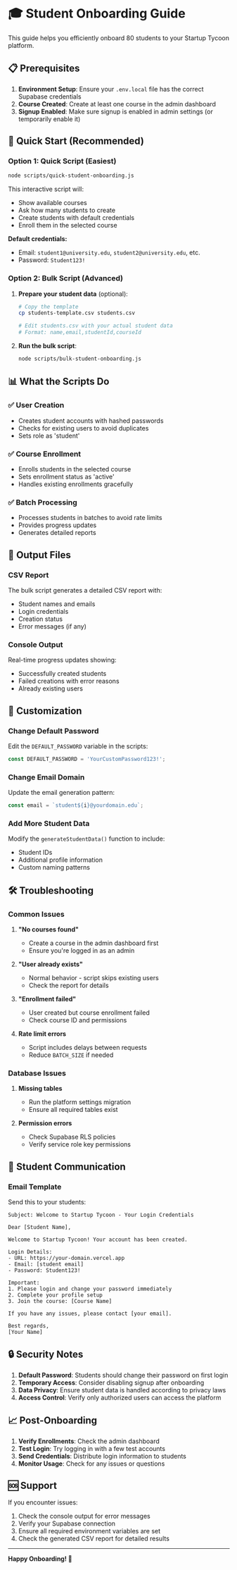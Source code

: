 # 🎓 Student Onboarding Guide

This guide helps you efficiently onboard 80 students to your Startup Tycoon platform.

## 📋 Prerequisites

1. **Environment Setup**: Ensure your `.env.local` file has the correct Supabase credentials
2. **Course Created**: Create at least one course in the admin dashboard
3. **Signup Enabled**: Make sure signup is enabled in admin settings (or temporarily enable it)

## 🚀 Quick Start (Recommended)

### Option 1: Quick Script (Easiest)

```bash
node scripts/quick-student-onboarding.js
```

This interactive script will:
- Show available courses
- Ask how many students to create
- Create students with default credentials
- Enroll them in the selected course

**Default credentials:**
- Email: `student1@university.edu`, `student2@university.edu`, etc.
- Password: `Student123!`

### Option 2: Bulk Script (Advanced)

1. **Prepare your student data** (optional):
   ```bash
   # Copy the template
   cp students-template.csv students.csv
   
   # Edit students.csv with your actual student data
   # Format: name,email,studentId,courseId
   ```

2. **Run the bulk script**:
   ```bash
   node scripts/bulk-student-onboarding.js
   ```

## 📊 What the Scripts Do

### ✅ User Creation
- Creates student accounts with hashed passwords
- Checks for existing users to avoid duplicates
- Sets role as 'student'

### ✅ Course Enrollment
- Enrolls students in the selected course
- Sets enrollment status as 'active'
- Handles existing enrollments gracefully

### ✅ Batch Processing
- Processes students in batches to avoid rate limits
- Provides progress updates
- Generates detailed reports

## 📁 Output Files

### CSV Report
The bulk script generates a detailed CSV report with:
- Student names and emails
- Login credentials
- Creation status
- Error messages (if any)

### Console Output
Real-time progress updates showing:
- Successfully created students
- Failed creations with error reasons
- Already existing users

## 🔧 Customization

### Change Default Password
Edit the `DEFAULT_PASSWORD` variable in the scripts:
```javascript
const DEFAULT_PASSWORD = 'YourCustomPassword123!';
```

### Change Email Domain
Update the email generation pattern:
```javascript
const email = `student${i}@yourdomain.edu`;
```

### Add More Student Data
Modify the `generateStudentData()` function to include:
- Student IDs
- Additional profile information
- Custom naming patterns

## 🛠️ Troubleshooting

### Common Issues

1. **"No courses found"**
   - Create a course in the admin dashboard first
   - Ensure you're logged in as an admin

2. **"User already exists"**
   - Normal behavior - script skips existing users
   - Check the report for details

3. **"Enrollment failed"**
   - User created but course enrollment failed
   - Check course ID and permissions

4. **Rate limit errors**
   - Script includes delays between requests
   - Reduce `BATCH_SIZE` if needed

### Database Issues

1. **Missing tables**
   - Run the platform settings migration
   - Ensure all required tables exist

2. **Permission errors**
   - Check Supabase RLS policies
   - Verify service role key permissions

## 📧 Student Communication

### Email Template
Send this to your students:

```
Subject: Welcome to Startup Tycoon - Your Login Credentials

Dear [Student Name],

Welcome to Startup Tycoon! Your account has been created.

Login Details:
- URL: https://your-domain.vercel.app
- Email: [student email]
- Password: Student123!

Important:
1. Please login and change your password immediately
2. Complete your profile setup
3. Join the course: [Course Name]

If you have any issues, please contact [your email].

Best regards,
[Your Name]
```

## 🔒 Security Notes

1. **Default Password**: Students should change their password on first login
2. **Temporary Access**: Consider disabling signup after onboarding
3. **Data Privacy**: Ensure student data is handled according to privacy laws
4. **Access Control**: Verify only authorized users can access the platform

## 📈 Post-Onboarding

1. **Verify Enrollments**: Check the admin dashboard
2. **Test Login**: Try logging in with a few test accounts
3. **Send Credentials**: Distribute login information to students
4. **Monitor Usage**: Check for any issues or questions

## 🆘 Support

If you encounter issues:
1. Check the console output for error messages
2. Verify your Supabase connection
3. Ensure all required environment variables are set
4. Check the generated CSV report for detailed results

---

**Happy Onboarding! 🎉**
